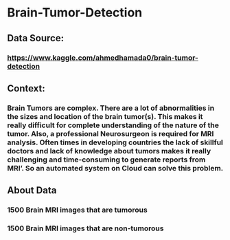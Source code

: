 # Brain-Tumor-Detection

## Data Source:
### https://www.kaggle.com/ahmedhamada0/brain-tumor-detection

## Context:  
### Brain Tumors are complex. There are a lot of abnormalities in the sizes and location of the brain tumor(s). This makes it really difficult for complete understanding of the nature of the tumor. Also, a professional Neurosurgeon is required for MRI analysis. Often times in developing countries the lack of skillful doctors and lack of knowledge about tumors makes it really challenging and time-consuming to generate reports from MRI’. So an automated system on Cloud can solve this problem.

## About Data
### 1500 Brain MRI images that are tumorous
### 1500 Brain MRI images that are non-tumorous
